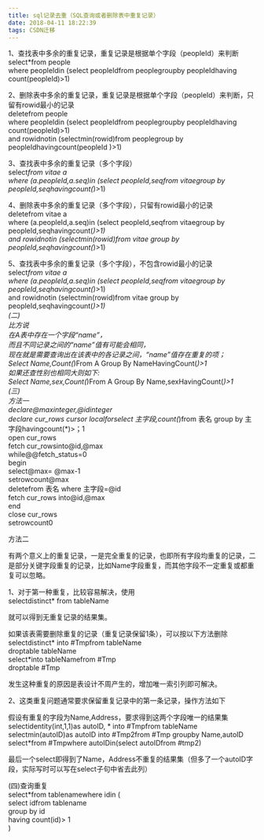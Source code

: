 ```yaml
---
title: sql记录去重（SQL查询或者删除表中重复记录）
date: 2018-04-11 18:22:39
tags: CSDN迁移
---
```

   1、查找表中多余的重复记录，重复记录是根据单个字段（peopleId）来判断  
select*from people  
where peopleIdin (select peopleIdfrom peoplegroupby peopleIdhaving count(peopleId)>1)  
  
  
2、删除表中多余的重复记录，重复记录是根据单个字段（peopleId）来判断，只留有rowid最小的记录  
deletefrom people  
where peopleIdin (select peopleIdfrom peoplegroupby peopleIdhaving count(peopleId)>1)  
and rowidnotin (selectmin(rowid)from peoplegroup by peopleIdhavingcount(peopleId )>1)  
  
  
3、查找表中多余的重复记录（多个字段）  
select*from vitae a  
where (a.peopleId,a.seq)in (select peopleId,seqfrom vitaegroup by peopleId,seqhavingcount(*)>1)  
  
  
4、删除表中多余的重复记录（多个字段），只留有rowid最小的记录  
deletefrom vitae a  
where (a.peopleId,a.seq)in (select peopleId,seqfrom vitaegroup by peopleId,seqhavingcount(*)>1)  
and rowidnotin (selectmin(rowid)from vitae group by peopleId,seqhavingcount(*)>1)  
  
  
5、查找表中多余的重复记录（多个字段），不包含rowid最小的记录  
select*from vitae a  
where (a.peopleId,a.seq)in (select peopleId,seqfrom vitaegroup by peopleId,seqhavingcount(*)>1)  
and rowidnotin (selectmin(rowid)from vitae group by peopleId,seqhavingcount(*)>1)  
(二)  
比方说  
在A表中存在一个字段“name”，  
而且不同记录之间的“name”值有可能会相同，  
现在就是需要查询出在该表中的各记录之间，“name”值存在重复的项；  
Select Name,Count(*)From A Group By NameHavingCount(*)>1  
如果还查性别也相同大则如下:  
Select Name,sex,Count(*)From A Group By Name,sexHavingCount(*)>1  
(三)  
方法一  
declare@maxinteger,@idinteger  
declare cur_rows cursor localforselect 主字段,count(*)from 表名 group by 主字段havingcount(*)>；1  
open cur_rows  
fetch cur_rowsinto@id,@max  
while@@fetch_status=0  
begin  
select@max= @max-1  
setrowcount@max  
deletefrom 表名 where 主字段=@id  
fetch cur_rows into@id,@max  
end  
close cur_rows  
setrowcount0  
  
  
 方法二  
  
  
 有两个意义上的重复记录，一是完全重复的记录，也即所有字段均重复的记录，二是部分关键字段重复的记录，比如Name字段重复，而其他字段不一定重复或都重复可以忽略。  
  
  
 1、对于第一种重复，比较容易解决，使用  
selectdistinct* from tableName  
  
  
 就可以得到无重复记录的结果集。  
  
  
 如果该表需要删除重复的记录（重复记录保留1条），可以按以下方法删除  
selectdistinct* into #Tmpfrom tableName  
droptable tableName  
select*into tableNamefrom #Tmp  
droptable #Tmp  
  
  
 发生这种重复的原因是表设计不周产生的，增加唯一索引列即可解决。  
  
  
 2、这类重复问题通常要求保留重复记录中的第一条记录，操作方法如下  
  
  
 假设有重复的字段为Name,Address，要求得到这两个字段唯一的结果集  
selectidentity(int,1,1)as autoID, * into #Tmpfrom tableName  
selectmin(autoID)as autoID into #Tmp2from #Tmp groupby Name,autoID  
select*from #Tmpwhere autoIDin(select autoIDfrom #tmp2)  
  
  
 最后一个select即得到了Name，Address不重复的结果集（但多了一个autoID字段，实际写时可以写在select子句中省去此列）  
  
  
(四)查询重复  
select*from tablenamewhere idin (  
select idfrom tablename  
group by id  
having count(id)> 1  
)   
 